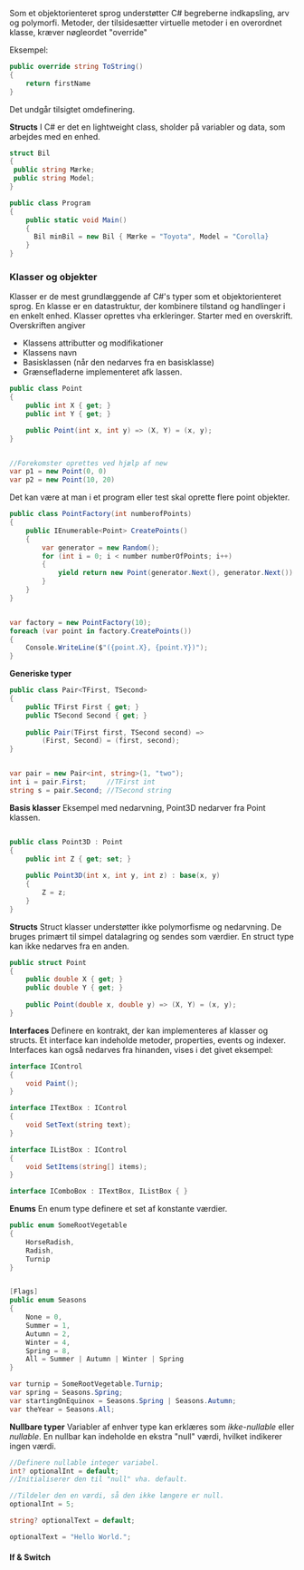 Som et objektorienteret sprog understøtter C# begreberne indkapsling, arv og polymorfi. 
Metoder, der tilsidesætter virtuelle metoder i en overordnet klasse, kræver nøgleordet "override"

Eksempel:
```C#
public override string ToString() 
{
	return firstName
}
```
Det undgår tilsigtet omdefinering. 

**Structs**
I C# er det en lightweight class, sholder på variabler og data, som arbejdes med en enhed. 

```C#
struct Bil
{
 public string Mærke;
 public string Model;
}

public class Program
{
	public static void Main()
	{
	  Bil minBil = new Bil { Mærke = "Toyota", Model = "Corolla}
	}
}
```

### Klasser og objekter
Klasser er de mest grundlæggende af C#'s typer som et objektorienteret sprog. En klasse er en datastruktur, der kombinere tilstand og handlinger i en enkelt enhed. 
Klasser oprettes vha erkleringer. Starter med en overskrift. Overskriften angiver
* Klassens attributter og modifikationer
* Klassens navn
* Basisklassen (når den nedarves fra en basisklasse)
* Grænsefladerne implementeret afk lassen. 
```C#
public class Point
{
	public int X { get; }
	public int Y { get; }

	public Point(int x, int y) => (X, Y) = (x, y);
}


//Forekomster oprettes ved hjælp af new
var p1 = new Point(0, 0)
var p2 = new Point(10, 20)
```

Det kan være at man i et program eller test skal oprette flere point objekter.
```C#
public class PointFactory(int numberofPoints)
{
	public IEnumerable<Point> CreatePoints()
	{
		var generator = new Random();
		for (int i = 0; i < number numberOfPoints; i++)
		{
			yield return new Point(generator.Next(), generator.Next())
		}
	}
}


var factory = new PointFactory(10);
foreach (var point in factory.CreatePoints())
{
	Console.WriteLine($"({point.X}, {point.Y})");
}
```

**Generiske typer**
```C#
public class Pair<TFirst, TSecond>
{
    public TFirst First { get; }
    public TSecond Second { get; }
    
    public Pair(TFirst first, TSecond second) => 
        (First, Second) = (first, second);
}


var pair = new Pair<int, string>(1, "two");
int i = pair.First;     //TFirst int
string s = pair.Second; //TSecond string
```

**Basis klasser**
Eksempel med nedarvning, Point3D nedarver fra Point klassen. 
```C#

public class Point3D : Point
{
    public int Z { get; set; }
    
    public Point3D(int x, int y, int z) : base(x, y)
    {
        Z = z;
    }
}
```


**Structs**
Struct klasser understøtter ikke polymorfisme og nedarvning. De bruges primært til simpel datalagring og sendes som værdier. En struct type kan ikke nedarves fra en anden. 
```C#
public struct Point
{
    public double X { get; }
    public double Y { get; }
    
    public Point(double x, double y) => (X, Y) = (x, y);
}
```

**Interfaces**
Definere en kontrakt, der kan implementeres af klasser og structs. Et interface kan indeholde metoder, properties, events og indexer. 
Interfaces kan også nedarves fra hinanden, vises i det givet eksempel:
``` C#
interface IControl
{
    void Paint();
}

interface ITextBox : IControl
{
    void SetText(string text);
}

interface IListBox : IControl
{
    void SetItems(string[] items);
}

interface IComboBox : ITextBox, IListBox { }
```

**Enums**
En enum type definere et set af konstante værdier.
```C#
public enum SomeRootVegetable
{
    HorseRadish,
    Radish,
    Turnip
}


[Flags]
public enum Seasons
{
    None = 0,
    Summer = 1,
    Autumn = 2,
    Winter = 4,
    Spring = 8,
    All = Summer | Autumn | Winter | Spring
}

var turnip = SomeRootVegetable.Turnip;
var spring = Seasons.Spring;
var startingOnEquinox = Seasons.Spring | Seasons.Autumn;
var theYear = Seasons.All;
```

**Nullbare typer**
Variabler af enhver type kan erklæres som *ikke-nullable* eller *nullable*.
En nullbar kan indeholde en ekstra "null" værdi, hvilket indikerer ingen værdi. 
```C#
//Definere nullable integer variabel.
int? optionalInt = default;  
//Initialiserer den til "null" vha. default.

//Tildeler den en værdi, så den ikke længere er null.
optionalInt = 5;

string? optionalText = default;

optionalText = "Hello World.";
```





#### If & Switch

